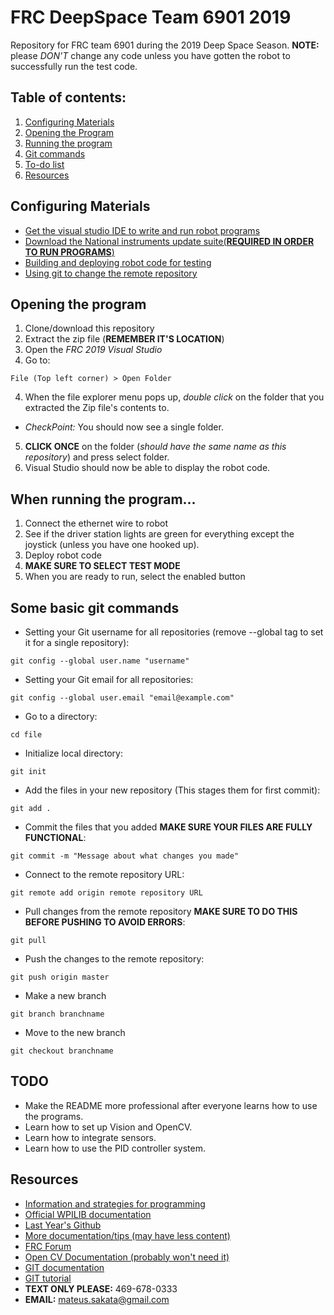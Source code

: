 # FRC DeepSpace Team 6901 2019
Repository for FRC team 6901 during the 2019 Deep Space Season.
**NOTE:** please *DON'T* change any code unless you have gotten the robot to successfully run the test code.
## Table of contents:
1. [Configuring Materials](https://github.com/Knights-Robotics/FRC-DeepSpace--6901-2019/blob/master/README.md#configuring-materials)
2. [Opening the Program](https://github.com/Knights-Robotics/FRC-DeepSpace--6901-2019/blob/master/README.md#opening-the-program) 
3. [Running the program](https://github.com/Knights-Robotics/FRC-DeepSpace--6901-2019/blob/master/README.md#when-running-the-program)
4. [Git commands](https://github.com/Knights-Robotics/FRC-DeepSpace--6901-2019/blob/master/README.md#some-basic-git-commands)
5. [To-do list](https://github.com/Knights-Robotics/FRC-DeepSpace--6901-2019/blob/master/README.md#todo)
6. [Resources](https://github.com/Knights-Robotics/FRC-DeepSpace--6901-2019/blob/master/README.md#resources)

## Configuring Materials
* [Get the visual studio IDE to write and run robot programs](https://wpilib.screenstepslive.com/s/currentCS/m/java/l/1027503-installing-c-and-java-development-tools-for-frc)
* [Download the National instruments update suite(**REQUIRED IN ORDER TO RUN PROGRAMS**)](https://wpilib.screenstepslive.com/s/currentCS/m/java/l/1027504-installing-the-frc-update-suite-all-languages) 
* [Building and deploying robot code for testing](https://wpilib.screenstepslive.com/s/currentCS/m/java/l/1027063-building-and-deploying-to-a-roborio)
* [Using git to change the remote repository](https://git-scm.com/downloads)
## Opening the program
1. Clone/download this repository
2. Extract the zip file (**REMEMBER IT'S LOCATION**)
2. Open the *FRC 2019 Visual Studio*
3. Go to:
```
File (Top left corner) > Open Folder   
```
4. When the file explorer menu pops up, *double click* on the folder that you extracted the Zip file's contents to.
  * *CheckPoint:* You should now see a single folder.
5. **CLICK ONCE** on the folder (*should have the same name as this repository*) and press select folder.
6. Visual Studio should now be able to display the robot code.
## When running the program...
1. Connect the ethernet wire to robot
2. See if the driver station lights are green for everything except the joystick (unless you have one hooked up).
2. Deploy robot code
3. **MAKE SURE TO SELECT TEST MODE**
4. When you are ready to run, select the enabled button

## Some basic git commands

* Setting your Git username for all repositories (remove --global tag to set it for a single repository):
```
git config --global user.name "username"
```
* Setting your Git email for all repositories:
```
git config --global user.email "email@example.com"
```
* Go to a directory:
```
cd file
```
* Initialize local directory:
```
git init
```
* Add the files in your new repository (This stages them for first commit):
```
git add .
```
* Commit the files that you added **MAKE SURE YOUR FILES ARE FULLY FUNCTIONAL**:
```
git commit -m "Message about what changes you made"
```
* Connect to the remote repository URL:
```
git remote add origin remote repository URL
```
* Pull changes from the remote repository **MAKE SURE TO DO THIS BEFORE PUSHING TO AVOID ERRORS**:
```
git pull
```
* Push the changes to the remote repository: 
```
git push origin master
```
* Make a new branch 
```
git branch branchname
```
* Move to the new branch 
```
git checkout branchname
```

## TODO
* Make the README more professional after everyone learns how to use the programs.
* Learn how to set up Vision and OpenCV.
* Learn how to integrate sensors.
* Learn how to use the PID controller system.

## Resources

* [Information and strategies for programming](https://wpilib.screenstepslive.com/s/currentCS/m/java)
* [Official WPILIB documentation](http://first.wpi.edu/FRC/roborio/release/docs/java/)
* [Last Year's Github](https://github.com/Knights-Robotics/FRC-Programming)
* [More documentation/tips (may have less content)](https://frc-pdr.readthedocs.io/en/latest/)
* [FRC Forum](https://www.chiefdelphi.com/c/first)
* [Open CV Documentation (probably won't need it)](https://opencv.org/)
* [GIT documentation](https://git-scm.com/doc)
* [GIT tutorial](https://www.atlassian.com/git/tutorials/syncing)
* **TEXT ONLY PLEASE:** 469-678-0333
* **EMAIL:** mateus.sakata@gmail.com 
